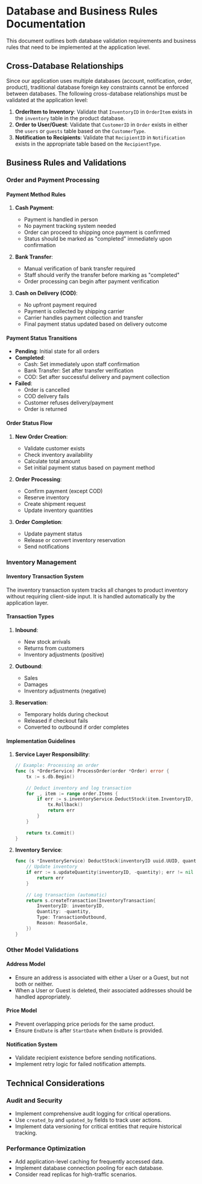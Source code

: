 # Database and Business Rules Documentation

This document outlines both database validation requirements and business rules that need to be implemented at the application level.

## Cross-Database Relationships

Since our application uses multiple databases (account, notification, order, product), traditional database foreign key constraints cannot be enforced between databases. The following cross-database relationships must be validated at the application level:

1. **OrderItem to Inventory**: Validate that `InventoryID` in `OrderItem` exists in the `inventory` table in the product database.
2. **Order to User/Guest**: Validate that `CustomerID` in `Order` exists in either the `users` or `guests` table based on the `CustomerType`.
3. **Notification to Recipients**: Validate that `RecipientID` in `Notification` exists in the appropriate table based on the `RecipientType`.

## Business Rules and Validations

### Order and Payment Processing

#### Payment Method Rules
1. **Cash Payment**:
   - Payment is handled in person
   - No payment tracking system needed
   - Order can proceed to shipping once payment is confirmed
   - Status should be marked as "completed" immediately upon confirmation

2. **Bank Transfer**:
   - Manual verification of bank transfer required
   - Staff should verify the transfer before marking as "completed"
   - Order processing can begin after payment verification

3. **Cash on Delivery (COD)**:
   - No upfront payment required
   - Payment is collected by shipping carrier
   - Carrier handles payment collection and transfer
   - Final payment status updated based on delivery outcome

#### Payment Status Transitions
- **Pending**: Initial state for all orders
- **Completed**:
  - Cash: Set immediately upon staff confirmation
  - Bank Transfer: Set after transfer verification
  - COD: Set after successful delivery and payment collection
- **Failed**:
  - Order is cancelled
  - COD delivery fails
  - Customer refuses delivery/payment
  - Order is returned

#### Order Status Flow
1. **New Order Creation**:
   - Validate customer exists
   - Check inventory availability
   - Calculate total amount
   - Set initial payment status based on payment method

2. **Order Processing**:
   - Confirm payment (except COD)
   - Reserve inventory
   - Create shipment request
   - Update inventory quantities

3. **Order Completion**:
   - Update payment status
   - Release or convert inventory reservation
   - Send notifications

### Inventory Management

#### Inventory Transaction System
The inventory transaction system tracks all changes to product inventory without requiring client-side input. It is handled automatically by the application layer.

#### Transaction Types
1. **Inbound**:
   - New stock arrivals
   - Returns from customers
   - Inventory adjustments (positive)

2. **Outbound**:
   - Sales
   - Damages
   - Inventory adjustments (negative)

3. **Reservation**:
   - Temporary holds during checkout
   - Released if checkout fails
   - Converted to outbound if order completes

#### Implementation Guidelines
1. **Service Layer Responsibility**:
   ```go
   // Example: Processing an order
   func (s *OrderService) ProcessOrder(order *Order) error {
       tx := s.db.Begin()
       
       // Deduct inventory and log transaction
       for _, item := range order.Items {
           if err := s.inventoryService.DeductStock(item.InventoryID, item.Quantity); err != nil {
               tx.Rollback()
               return err
           }
       }
       
       return tx.Commit()
   }
   ```

2. **Inventory Service**:
   ```go
   func (s *InventoryService) DeductStock(inventoryID uuid.UUID, quantity int) error {
       // Update inventory
       if err := s.updateQuantity(inventoryID, -quantity); err != nil {
           return err
       }
       
       // Log transaction (automatic)
       return s.createTransaction(InventoryTransaction{
           InventoryID: inventoryID,
           Quantity: -quantity,
           Type: TransactionOutbound,
           Reason: ReasonSale,
       })
   }
   ```

### Other Model Validations

#### Address Model
- Ensure an address is associated with either a User or a Guest, but not both or neither.
- When a User or Guest is deleted, their associated addresses should be handled appropriately.

#### Price Model
- Prevent overlapping price periods for the same product.
- Ensure `EndDate` is after `StartDate` when `EndDate` is provided.

#### Notification System
- Validate recipient existence before sending notifications.
- Implement retry logic for failed notification attempts.

## Technical Considerations

### Audit and Security
- Implement comprehensive audit logging for critical operations.
- Use `created_by` and `updated_by` fields to track user actions.
- Implement data versioning for critical entities that require historical tracking.

### Performance Optimization
- Add application-level caching for frequently accessed data.
- Implement database connection pooling for each database.
- Consider read replicas for high-traffic scenarios. 
